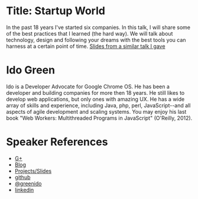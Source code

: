 Title: Startup World
====================

In the past 18 years I've started six companies. In this talk, I will share some of the best practices that I learned (the hard way).
We will talk about technology, design and following your dreams with the best tools you can harness at a certain point of time.
[Slides from a similar talk I gave](http://www.slideshare.net/greenido/startup-best-practices)

Ido Green
==========

Ido is a Developer Advocate for Google Chrome OS. He has been a developer and building companies for more then 18 years. He still likes to develop web applications, but only ones with amazing UX. He has a wide array of skills and experience, including Java, php, perl, JavaScript--and all aspects of agile development and scaling systems. You may enjoy his last book "Web Workers: Multithreaded Programs in JavaScript" (O'Reilly, 2012).


Speaker References
==================
 * [G+](http://plus.ly/greenido)
 * [Blog](http://greenido.wordpress.com)
 * [Projects/Slides](http://ido-green.appspot.com)
 * [github](https://github.com/greenido) 
 * [@greenido](https://twitter.com/greenido)
 * [linkedin](http://il.linkedin.com/in/greenido)